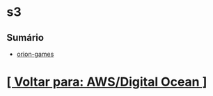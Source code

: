 # s3

## Sumário

- [orion-games](./1-orion-games/1-orion-games.md)

# [[ Voltar para: AWS/Digital Ocean ]](../aws-digitalocean.md)